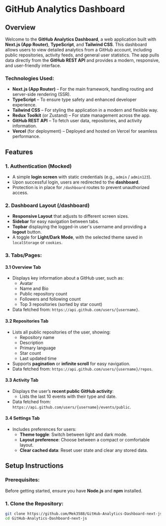 # GitHub Analytics Dashboard

## Overview
Welcome to the **GitHub Analytics Dashboard**, a web application built with **Next.js (App Router)**, **TypeScript**, and **Tailwind CSS**. This dashboard allows users to view detailed analytics from a GitHub account, including public repositories, activity feeds, and general user statistics. The app pulls data directly from the **GitHub REST API** and provides a modern, responsive, and user-friendly interface.

### Technologies Used:
- **Next.js (App Router)** – For the main framework, handling routing and server-side rendering (SSR).
- **TypeScript** – To ensure type safety and enhanced developer experience.
- **Tailwind CSS** – For styling the application in a modern and flexible way.
- **Redux Toolkit** (or Zustand) – For state management across the app.
- **GitHub REST API** – To fetch user data, repositories, and activity information.
- **Vercel** (for deployment) – Deployed and hosted on Vercel for seamless performance.

## Features

### 1. **Authentication (Mocked)**
- A simple **login screen** with static credentials (e.g., `admin` / `admin123`).
- Upon successful login, users are redirected to the **dashboard**.
- Protection is in place for `/dashboard` routes to prevent unauthorized access.

### 2. **Dashboard Layout (/dashboard)**
- **Responsive Layout** that adjusts to different screen sizes.
- **Sidebar** for easy navigation between tabs.
- **Topbar** displaying the logged-in user's username and providing a **logout** button.
- A toggle for **Light/Dark Mode**, with the selected theme saved in `localStorage` or `cookies`.

### 3. **Tabs/Pages:**
#### 3.1 **Overview Tab**
- Displays key information about a GitHub user, such as:
  - Avatar
  - Name and Bio
  - Public repository count
  - Followers and following count
  - Top 3 repositories (sorted by star count)
- Data fetched from: `https://api.github.com/users/{username}`.

#### 3.2 **Repositories Tab**
- Lists all public repositories of the user, showing:
  - Repository name
  - Description
  - Primary language
  - Star count
  - Last updated time
- Supports **pagination** or **infinite scroll** for easy navigation.
- Data fetched from: `https://api.github.com/users/{username}/repos`.

#### 3.3 **Activity Tab**
- Displays the user’s **recent public GitHub activity**:
  - Lists the last 10 events with their type and date.
- Data fetched from: `https://api.github.com/users/{username}/events/public`.

#### 3.4 **Settings Tab**
- Includes preferences for users:
  - **Theme toggle**: Switch between light and dark mode.
  - **Layout preference**: Choose between a compact or comfortable layout.
  - **Clear cached data**: Reset user state and clear any stored data.

## Setup Instructions

### Prerequisites:
Before getting started, ensure you have **Node.js** and **npm** installed.

### 1. **Clone the Repository:**
```bash
git clone https://github.com/Mek3588/GitHub-Analytics-Dashboard-next-js.git
cd GitHub-Analytics-Dashboard-next-js
